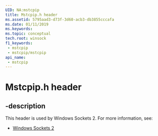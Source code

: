 ```yaml
---
UID: NA:mstcpip
title: Mstcpip.h header
ms.assetid: 5795aad3-d73f-3d60-acb3-db3855cccafa
ms.date: 01/11/2019
ms.keywords: 
ms.topic: conceptual
tech.root: winsock
f1_keywords:
 - mstcpip
 - mstcpip/mstcpip
api_name:
 - mstcpip
---
```


# Mstcpip.h header


## -description

This header is used by Windows Sockets 2. For more information, see:

- [Windows Sockets 2](../_winsock/index.md)

